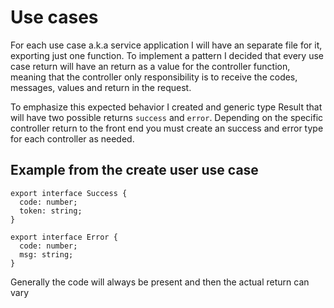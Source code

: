 # Use cases

For each use case a.k.a service application I will have an separate file for it, exporting just one function. To implement a pattern I decided that every use case return will have an return as a value for the controller function, meaning that the controller only responsibility is to receive the codes, messages, values and return in the request.

To emphasize this expected behavior I created and generic type Result that will have two possible returns `success` and `error`. Depending on the specific controller return to the front end you must create an success and error type for each controller as needed.

## Example from the create user use case

```TS
export interface Success {
  code: number;
  token: string;
}

export interface Error {
  code: number;
  msg: string;
}
```

Generally the code will always be present and then the actual return can vary
